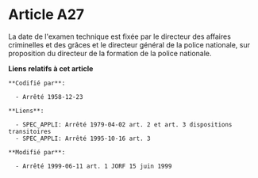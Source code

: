 # Article A27

La date de l'examen technique est fixée par le directeur des affaires criminelles et des grâces et le directeur général de la
police nationale, sur proposition du directeur de la formation de la police nationale.

**Liens relatifs à cet article**

	**Codifié par**:

	  - Arrêté 1958-12-23

	**Liens**:

	  - SPEC_APPLI: Arrêté 1979-04-02 art. 2 et art. 3 dispositions transitoires
	  - SPEC_APPLI: Arrêté 1995-10-16 art. 3

	**Modifié par**:

	  - Arrêté 1999-06-11 art. 1 JORF 15 juin 1999
